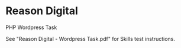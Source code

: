 # Reason Digital
 PHP Wordpress Task
 
 
 See "Reason Digital - Wordpress Task.pdf" for Skills test instructions.
